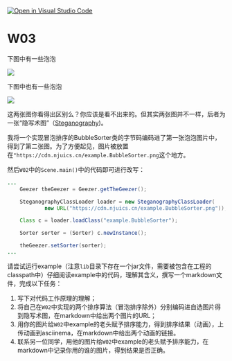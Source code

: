 [![Open in Visual Studio Code](https://classroom.github.com/assets/open-in-vscode-f059dc9a6f8d3a56e377f745f24479a46679e63a5d9fe6f495e02850cd0d8118.svg)](https://classroom.github.com/online_ide?assignment_repo_id=5844691&assignment_repo_type=AssignmentRepo)
# W03

下图中有一些泡泡

![](https://raw.githubusercontent.com/jwork-2021/jw03/main/example/resources/bubble.jpeg)


下图中也有一些泡泡

![](https://raw.githubusercontent.com/jwork-2021/jw03/main/example.BubbleSorter.png)

这两张图你看得出区别么？你应该是看不出来的。但其实两张图并不一样，后者为一张“隐写术图”（[Steganography](https://zh.wikipedia.org/zh/隐写术))。

我将一个实现冒泡排序的BubbleSorter类的字节码编码进了第一张泡泡图片中，得到了第二张图。为了方便起见，图片被放置在`"https://cdn.njuics.cn/example.BubbleSorter.png`这个地方。

然后`W02`中的`Scene.main()`中的代码即可进行改写：

```java
...
    Geezer theGeezer = Geezer.getTheGeezer();

    SteganographyClassLoader loader = new SteganographyClassLoader(
            new URL("https://cdn.njuics.cn/example.BubbleSorter.png"));

    Class c = loader.loadClass("example.BubbleSorter");

    Sorter sorter = (Sorter) c.newInstance();

    theGeezer.setSorter(sorter);
...
```

请尝试运行example（注意`lib`目录下存在一个jar文件，需要被包含在工程的classpath中）仔细阅读example中的代码，理解其含义，撰写一个markdown文件，完成以下任务：

1. 写下对代码工作原理的理解；
2. 将自己在`W02`中实现的两个排序算法（冒泡排序除外）分别编码进自选图片得到隐写术图，在markdown中给出两个图片的URL；
3. 用你的图片给`W02`中example的老头赋予排序能力，得到排序结果（动画），上传动画到asciinema，在markdown中给出两个动画的链接。
4. 联系另一位同学，用他的图片给`W02`中example的老头赋予排序能力，在markdown中记录你用的谁的图片，得到结果是否正确。

